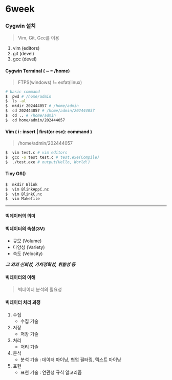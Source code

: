 6week
===
### Cygwin 설치
> Vim, Git, Gcc를 이용

1) vim (editors)
2) git (devel)
3) gcc (devel)

#### Cygwin Terminal ( ~ = /home)   
> FTPS(windows) != exfat(linux)    
    
```bash
# basic command
$  pwd # /home/admin
$  ls -al
$  mkdir 202444057 # /home/admin
$  cd 202444057 # /home/admin/202444057
$  cd .. # /home/admin
$  cd home/admin/202444057
```
#### Vim ( i : insert |  first(or esc): command )   
> /home/admin/202444057   
```bash
$  vim test.c # vim editors
$  gcc -o test test.c # test.exe(Compile)
$  ./test.exe # output(Hello, World!)
```
#### Tiny OS()
> 
```bash
$  mkdir Blink
$  vim BlinkAppC.nc
$  vim BlinkC.nc
$  vim Makefile
```

- - -
#### 빅데이터의 의미

#### 빅데이터의 속성(3V)
   + 규모 (Volume)
   + 다양성 (Variety)
   + 속도 (Velocity)

***그 외의 신뢰성, 가치정확성, 휘발성 등***

#### 빅데이터의 이해
> 빅데이터 분석의 필요성

#### 빅데이터 처리 과정
1) 수집
    - 수집 기술
2) 저장
    - 저장 기술
3) 처리
    - 처리 기술
4) 분석
    - 분석 기술 : 데이터 마이닝, 협업 필터링, 텍스트 마이닝
5) 표현
    - 표현 기술 : 연관성 규칙 알고리즘


#### 
